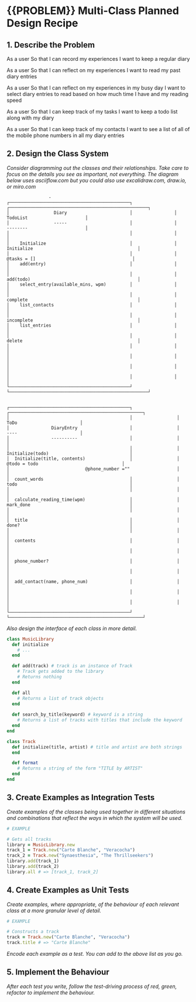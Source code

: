 # {{PROBLEM}} Multi-Class Planned Design Recipe

## 1. Describe the Problem

As a user
So that I can record my experiences
I want to keep a regular diary

As a user
So that I can reflect on my experiences
I want to read my past diary entries

As a user
So that I can reflect on my experiences in my busy day
I want to select diary entries to read based on how much time I have and my reading speed

As a user
So that I can keep track of my tasks
I want to keep a todo list along with my diary

As a user
So that I can keep track of my contacts
I want to see a list of all of the mobile phone numbers in all my diary entries

## 2. Design the Class System

_Consider diagramming out the classes and their relationships. Take care to
focus on the details you see as important, not everything. The diagram below
uses asciiflow.com but you could also use excalidraw.com, draw.io, or miro.com_

```
                -
┌──────────────────────────────────────────────┐                ┌─────────────────────────────────────────────────────┐
│                 Diary                        │                │                       TodoList                      │
│                 -----                        │                │                       --------                      │
│                                              │                │                                                     │
│    Initialize                                │                │   Initialize                                        │
│                                              │                │     @tasks = []                                     │
│    add(entry)                                │                │                                                     │
│                                              │                │   add(todo)                                         │
│    select_entry(available_mins, wpm)         │                │                                                     │
│                                              │                │   complete                                          │
│    list_contacts                             │                │                                                     │
│                                              │                │   incomplete                                        │
│    list_entries                              │                │                                                     │
│                                              │                │   delete                                            │
│                                              │                │                                                     │
│                                              │                │                                                     │
│                                              │                │                                                     │
│                                              │                │                                                     │
└──────────────────────────────────────────────┘                └─────────────────────────────────────────────────────┘


┌──────────────────────────────────────────────┐                 ┌───────────────────────────────────────────────────┐
│                                              │                 │                       ToDo                        │
│                DiaryEntry                    │                 │                       ----                        │
│                ----------                    │                 │                                                   │
│                                              │                 │    Initialize(todo)                               │
│  Initialize(title, contents)                 │                 │       @todo = todo                                │
│                             @phone_number =""                  │                                                   │
│  count_words                                 │                 │    todo                                           │
│                                              │                 │                                                   │
│  calculate_reading_time(wpm)                 │                 │    mark_done                                      │
│                                              │                 │                                                   │
│  title                                       │                 │    done?                                          │
│                                              │                 │                                                   │
│  contents                                    │                 │                                                   │
│                                              │                 │                                                   │
│  phone_number?                               │                 │                                                   │
│                                              │                 │                                                   │
│  add_contact(name, phone_num)                │                 │                                                   │
│                                              │                 │                                                   │
│                                              │                 │                                                   │
└──────────────────────────────────────────────┘                 └───────────────────────────────────────────────────┘
```

_Also design the interface of each class in more detail._

```ruby
class MusicLibrary
  def initialize
    # ...
  end

  def add(track) # track is an instance of Track
    # Track gets added to the library
    # Returns nothing
  end

  def all
    # Returns a list of track objects
  end
  
  def search_by_title(keyword) # keyword is a string
    # Returns a list of tracks with titles that include the keyword
  end
end

class Track
  def initialize(title, artist) # title and artist are both strings
  end

  def format
    # Returns a string of the form "TITLE by ARTIST"
  end
end
```

## 3. Create Examples as Integration Tests

_Create examples of the classes being used together in different situations and
combinations that reflect the ways in which the system will be used._

```ruby
# EXAMPLE

# Gets all tracks
library = MusicLibrary.new
track_1 = Track.new("Carte Blanche", "Veracocha")
track_2 = Track.new("Synaesthesia", "The Thrillseekers")
library.add(track_1)
library.add(track_2)
library.all # => [track_1, track_2]
```

## 4. Create Examples as Unit Tests

_Create examples, where appropriate, of the behaviour of each relevant class at
a more granular level of detail._

```ruby
# EXAMPLE

# Constructs a track
track = Track.new("Carte Blanche", "Veracocha")
track.title # => "Carte Blanche"
```

_Encode each example as a test. You can add to the above list as you go._

## 5. Implement the Behaviour

_After each test you write, follow the test-driving process of red, green,
refactor to implement the behaviour._
